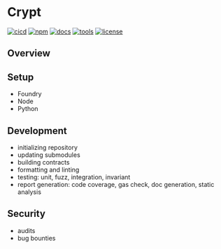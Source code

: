 # Crypt

[![cicd](https://github.com/vbidin/crypt/actions/workflows/ci.yaml/badge.svg)](https://github.com/vbidin/crypt/actions/workflows/ci.yaml)
[![npm](https://img.shields.io/npm/v/bidin/crypt/latest.svg)](https://www.npmjs.com/package/bidin/crypt/v/latest)
[![docs](https://img.shields.io/badge/GitBook-Documentation-blue?logo=gitbook&logoColor=white)](https://www.gitbook.com/)
[![tools](https://img.shields.io/badge/Built%20with-Foundry-FFDB1C.svg)](https://book.getfoundry.sh/)
[![license](https://img.shields.io/badge/License-MIT-white.svg)](https://github.com/vbidin/crypt/blob/main/LICENSE)

## Overview

## Setup

- Foundry
- Node
- Python

## Development

- initializing repository
- updating submodules
- building contracts
- formatting and linting
- testing: unit, fuzz, integration, invariant
- report generation: code coverage, gas check, doc generation, static analysis

## Security

- audits
- bug bounties
